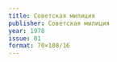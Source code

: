 ```yaml
---
title: Советская милиция
publisher: Советская милиция
year: 1978
issue: 01
format: 70×108/16
---
```

